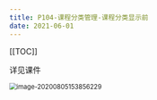 ```yaml
---
title: P104-课程分类管理-课程分类显示前
date: 2021-06-01
---
```

[[TOC]]

详见课件

<img src="https://gitee.com//nopromise/pic/raw/master/typora/20200805153856.png" alt="image-20200805153856229" style="zoom:80%;" />





